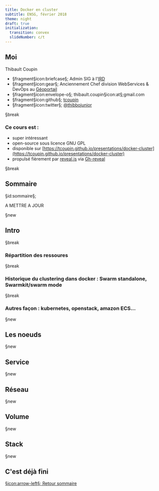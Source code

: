 ```yaml
---
title: Docker en cluster
subtitle: ENSG, février 2018
theme: night
draft: true
initialization:
  transition: convex
  slideNumber: c/t
---
```


## Moi

Thibault Coupin


- §fragment§icon:briefcase§; Admin SIG à l'[IRD](http://www.ird.fr)
- §fragment§icon:gear§; Anciennement Chef division WebServices & DevOps au [Géoportail](https://www.geoportail.gouv.fr)
- §fragment§icon:envelope-o§; thibault.coupin§icon:at§;gmail.com
- §fragment§icon:github§; [tcoupin](https://github.com/tcoupin)
- §fragment§icon:twitter§; [@thibbojunior](https://twitter.com/thibbojunior)

§break

### Ce cours est :

- super intéressant
- open-source sous licence GNU GPL
- disponible sur [https://tcoupin.github.io/presentations/docker-cluster](https://tcoupin.github.io/presentations/docker-cluster)
- propulsé fièrement par [reveal.js](https://github.com/hakimel/reveal.js) via [Gh-reveal](https://github.com/tcoupin/gh-reveal)


§break


## Sommaire

§id:sommaire§;

A METTRE A JOUR

§new

## Intro

§break

### Répartition des ressoures

§break

### Historique du clustering dans docker : Swarm standalone, Swarmkit/swarm mode
§break
### Autres façon : kubernetes, openstack, amazon ECS...
§new
## Les noeuds
§new
## Service
§new
## Réseau
§new
## Volume
§new
## Stack
§new


## C'est déjà fini

[§icon:arrow-left§; Retour sommaire](#/sommaire)
